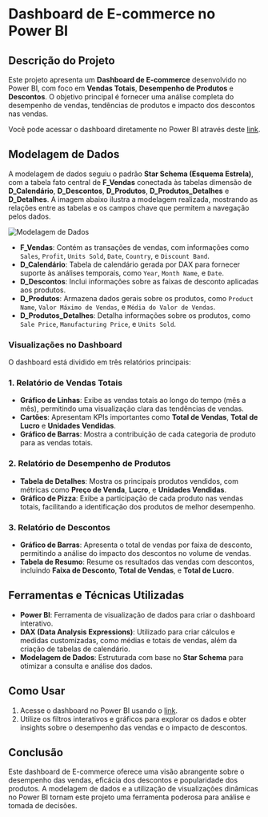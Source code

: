 # Dashboard de E-commerce no Power BI

## Descrição do Projeto

Este projeto apresenta um **Dashboard de E-commerce** desenvolvido no Power BI, com foco em **Vendas Totais**, **Desempenho de Produtos** e **Descontos**. O objetivo principal é fornecer uma análise completa do desempenho de vendas, tendências de produtos e impacto dos descontos nas vendas.

Você pode acessar o dashboard diretamente no Power BI através deste [link](https://app.powerbi.com/links/-FBLlRPV59?ctid=da49a844-e2e3-40af-86a6-c3819d704f49&pbi_source=linkShare).

## Modelagem de Dados

A modelagem de dados seguiu o padrão **Star Schema (Esquema Estrela)**, com a tabela fato central de **F_Vendas** conectada às tabelas dimensão de **D_Calendário**, **D_Descontos**, **D_Produtos**, **D_Produtos_Detalhes** e **D_Detalhes**. A imagem abaixo ilustra a modelagem realizada, mostrando as relações entre as tabelas e os campos chave que permitem a navegação pelos dados.

![Modelagem de Dados](Modelagem.png)

- **F_Vendas**: Contém as transações de vendas, com informações como `Sales`, `Profit`, `Units Sold`, `Date`, `Country`, e `Discount Band`.
- **D_Calendário**: Tabela de calendário gerada por DAX para fornecer suporte às análises temporais, como `Year`, `Month Name`, e `Date`.
- **D_Descontos**: Inclui informações sobre as faixas de desconto aplicadas aos produtos.
- **D_Produtos**: Armazena dados gerais sobre os produtos, como `Product Name`, `Valor Máximo de Vendas`, e `Média do Valor de Vendas`.
- **D_Produtos_Detalhes**: Detalha informações sobre os produtos, como `Sale Price`, `Manufacturing Price`, e `Units Sold`.

### Visualizações no Dashboard

O dashboard está dividido em três relatórios principais:

### 1. **Relatório de Vendas Totais**
   - **Gráfico de Linhas**: Exibe as vendas totais ao longo do tempo (mês a mês), permitindo uma visualização clara das tendências de vendas.
   - **Cartões**: Apresentam KPIs importantes como **Total de Vendas**, **Total de Lucro** e **Unidades Vendidas**.
   - **Gráfico de Barras**: Mostra a contribuição de cada categoria de produto para as vendas totais.

### 2. **Relatório de Desempenho de Produtos**
   - **Tabela de Detalhes**: Mostra os principais produtos vendidos, com métricas como **Preço de Venda**, **Lucro**, e **Unidades Vendidas**.
   - **Gráfico de Pizza**: Exibe a participação de cada produto nas vendas totais, facilitando a identificação dos produtos de melhor desempenho.

### 3. **Relatório de Descontos**
   - **Gráfico de Barras**: Apresenta o total de vendas por faixa de desconto, permitindo a análise do impacto dos descontos no volume de vendas.
   - **Tabela de Resumo**: Resume os resultados das vendas com descontos, incluindo **Faixa de Desconto**, **Total de Vendas**, e **Total de Lucro**.

## Ferramentas e Técnicas Utilizadas

- **Power BI**: Ferramenta de visualização de dados para criar o dashboard interativo.
- **DAX (Data Analysis Expressions)**: Utilizado para criar cálculos e medidas customizadas, como médias e totais de vendas, além da criação de tabelas de calendário.
- **Modelagem de Dados**: Estruturada com base no **Star Schema** para otimizar a consulta e análise dos dados.

## Como Usar

1. Acesse o dashboard no Power BI usando o [link](https://app.powerbi.com/links/-FBLlRPV59?ctid=da49a844-e2e3-40af-86a6-c3819d704f49&pbi_source=linkShare).
2. Utilize os filtros interativos e gráficos para explorar os dados e obter insights sobre o desempenho das vendas e o impacto de descontos.

## Conclusão

Este dashboard de E-commerce oferece uma visão abrangente sobre o desempenho das vendas, eficácia dos descontos e popularidade dos produtos. A modelagem de dados e a utilização de visualizações dinâmicas no Power BI tornam este projeto uma ferramenta poderosa para análise e tomada de decisões.
